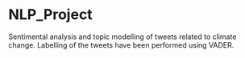 # NLP_Project
 Sentimental analysis and topic modelling of tweets related to climate change.
Labelling of the tweets have been performed using VADER.
